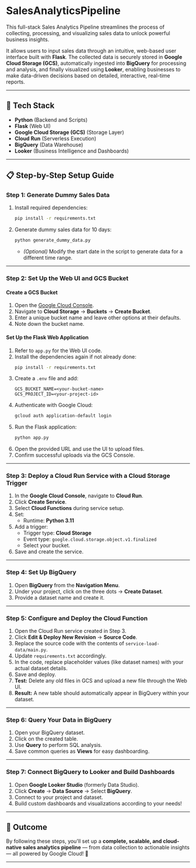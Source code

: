 
# SalesAnalyticsPipeline

This full-stack Sales Analytics Pipeline streamlines the process of collecting, processing, and visualizing sales data to unlock powerful business insights.

It allows users to input sales data through an intuitive, web-based user interface built with **Flask**. The collected data is securely stored in **Google Cloud Storage (GCS)**, automatically ingested into **BigQuery** for processing and analysis, and finally visualized using **Looker**, enabling businesses to make data-driven decisions based on detailed, interactive, real-time reports.

---

## 🚀 Tech Stack
- **Python** (Backend and Scripts)
- **Flask** (Web UI)
- **Google Cloud Storage (GCS)** (Storage Layer)
- **Cloud Run** (Serverless Execution)
- **BigQuery** (Data Warehouse)
- **Looker** (Business Intelligence and Dashboards)

---

## 📋 Step-by-Step Setup Guide

### Step 1: Generate Dummy Sales Data
1. Install required dependencies:
   ```sh
   pip install -r requirements.txt
   ```
2. Generate dummy sales data for 10 days:
   ```sh
   python generate_dummy_data.py
   ```
   - *(Optional)* Modify the start date in the script to generate data for a different time range.

---

### Step 2: Set Up the Web UI and GCS Bucket

#### Create a GCS Bucket
1. Open the [Google Cloud Console](https://console.cloud.google.com/).
2. Navigate to **Cloud Storage** → **Buckets** → **Create Bucket**.
3. Enter a unique bucket name and leave other options at their defaults.
4. Note down the bucket name.

#### Set Up the Flask Web Application
1. Refer to `app.py` for the Web UI code.
2. Install the dependencies again if not already done:
   ```sh
   pip install -r requirements.txt
   ```
3. Create a `.env` file and add:
   ```env
   GCS_BUCKET_NAME=<your-bucket-name>
   GCS_PROJECT_ID=<your-project-id>
   ```
4. Authenticate with Google Cloud:
   ```sh
   gcloud auth application-default login
   ```
5. Run the Flask application:
   ```sh
   python app.py
   ```
6. Open the provided URL and use the UI to upload files.
7. Confirm successful uploads via the GCS Console.

---

### Step 3: Deploy a Cloud Run Service with a Cloud Storage Trigger

1. In the **Google Cloud Console**, navigate to **Cloud Run**.
2. Click **Create Service**.
3. Select **Cloud Functions** during service setup.
4. Set:
   - Runtime: **Python 3.11**
5. Add a trigger:
   - Trigger type: **Cloud Storage**
   - Event type: `google.cloud.storage.object.v1.finalized`
   - Select your bucket.
6. Save and create the service.

---

### Step 4: Set Up BigQuery

1. Open **BigQuery** from the **Navigation Menu**.
2. Under your project, click on the three dots → **Create Dataset**.
3. Provide a dataset name and create it.

---

### Step 5: Configure and Deploy the Cloud Function

1. Open the Cloud Run service created in Step 3.
2. Click **Edit & Deploy New Revision** → **Source Code**.
3. Replace the source code with the contents of `service-load-data/main.py`.
4. Update `requirements.txt` accordingly.
5. In the code, replace placeholder values (like dataset names) with your actual dataset details.
6. Save and deploy.
7. **Test:** Delete any old files in GCS and upload a new file through the Web UI.  
8. **Result:** A new table should automatically appear in BigQuery within your dataset.

---

### Step 6: Query Your Data in BigQuery

1. Open your BigQuery dataset.
2. Click on the created table.
3. Use **Query** to perform SQL analysis.
4. Save common queries as **Views** for easy dashboarding.

---

### Step 7: Connect BigQuery to Looker and Build Dashboards

1. Open **Google Looker Studio** (formerly Data Studio).
2. Click **Create** → **Data Source** → Select **BigQuery**.
3. Connect to your project and dataset.
4. Build custom dashboards and visualizations according to your needs!

---

## 🎯 Outcome

By following these steps, you'll set up a **complete, scalable, and cloud-native sales analytics pipeline** — from data collection to actionable insights — all powered by Google Cloud! 🚀

---
